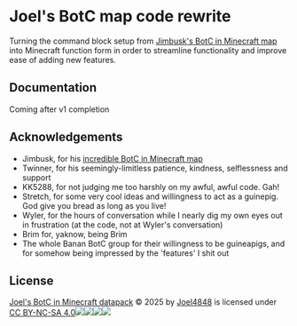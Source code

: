 
# Joel's BotC map code rewrite

Turning the command block setup from [Jimbusk's BotC in Minecraft map](https://www.planetminecraft.com/project/blood-on-the-clocktower/) into Minecraft function form in order to streamline functionality and improve ease of adding new features.


## Documentation

Coming after v1 completion


## Acknowledgements

 - Jimbusk, for his [incredible BotC in Minecraft map](https://www.planetminecraft.com/project/blood-on-the-clocktower/)
 - Twinner, for his seemingly-limitless patience, kindness, selflessness and support
 - KK5288, for not judging me too harshly on my awful, awful code. Gah!
 - Stretch, for some very cool ideas and willingness to act as a guinepig. God give you bread as long as you live!
 - Wyler, for the hours of conversation while I nearly dig my own eyes out in frustration (at the code, not at Wyler's conversation)
 - Brim for, yaknow, being Brim
 - The whole Banan BotC group for their willingness to be guineapigs, and for somehow being impressed by the 'features' I shit out


## License

[Joel's BotC in Minecraft datapack](https://github.com/joel4848/Joel-BotC-Rewrite) © 2025 by [Joel4848](https://github.com/joel4848) is licensed under [CC BY-NC-SA 4.0](https://creativecommons.org/licenses/by-nc-sa/4.0/)![](https://mirrors.creativecommons.org/presskit/icons/cc.svg)![](https://mirrors.creativecommons.org/presskit/icons/by.svg)![](https://mirrors.creativecommons.org/presskit/icons/nc.svg)![](https://mirrors.creativecommons.org/presskit/icons/sa.svg)